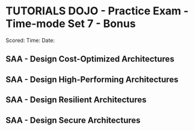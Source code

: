 # TUTORIALS DOJO - Practice Exam - Time-mode Set 7 - Bonus

Scored:
Time:
Date:

## SAA - Design Cost-Optimized Architectures

## SAA - Design High-Performing Architectures

## SAA - Design Resilient Architectures

## SAA - Design Secure Architectures

